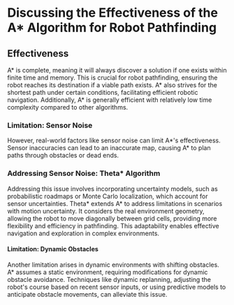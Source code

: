 # Discussing the Effectiveness of the A* Algorithm for Robot Pathfinding

## Effectiveness
A* is complete, meaning it will always discover a solution if one exists within finite time and memory. This is crucial for robot pathfinding, ensuring the robot reaches its destination if a viable path exists. A* also strives for the shortest path under certain conditions, facilitating efficient robotic navigation. Additionally, A* is generally efficient with relatively low time complexity compared to other algorithms.

### Limitation: Sensor Noise
However, real-world factors like sensor noise can limit A*'s effectiveness. Sensor inaccuracies can lead to an inaccurate map, causing A* to plan paths through obstacles or dead ends. 

### Addressing Sensor Noise: Theta* Algorithm
Addressing this issue involves incorporating uncertainty models, such as probabilistic roadmaps or Monte Carlo localization, which account for sensor uncertainties.
Theta* extends A* to address limitations in scenarios with motion uncertainty. It considers the real environment geometry, allowing the robot to move diagonally between grid cells, providing more flexibility and efficiency in pathfinding. This adaptability enables effective navigation and exploration in complex environments.

#### Limitation: Dynamic Obstacles
Another limitation arises in dynamic environments with shifting obstacles. A* assumes a static environment, requiring modifications for dynamic obstacle avoidance. Techniques like dynamic replanning, adjusting the robot's course based on recent sensor inputs, or using predictive models to anticipate obstacle movements, can alleviate this issue.
